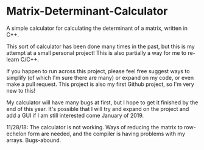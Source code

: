 # Matrix-Determinant-Calculator
A simple calculator for calculating the determinant of a matrix, written in C++.

This sort of calculator has been done many times in the past, but this is my attempt at a small personal project! This is also partially a way for me to re-learn C/C++.

If you happen to run across this project, please feel free suggest ways to simplify (of which I'm sure there are many) or expand on my code, or even make a pull request. This project is also my first Github project, so I'm very new to this!

My calculator will have many bugs at first, but I hope to get it finished by the end of this year. It's possible that I will try and expand on the project and add a GUI if I am still interested come January of 2019.

11/28/18: The calculator is not working. Ways of reducing the matrix to row-echelon form are needed, and the compiler is having problems with my arrays. Bugs-abound.
